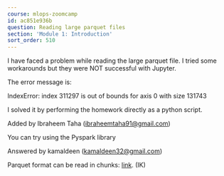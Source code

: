 ```yaml
---
course: mlops-zoomcamp
id: ac851e936b
question: Reading large parquet files
section: 'Module 1: Introduction'
sort_order: 510
---
```


I have faced a problem while reading the large parquet file. I tried some workarounds but they were NOT successful with Jupyter.

The error message is:

IndexError: index 311297 is out of bounds for axis 0 with size 131743

I solved it by performing the homework directly as a python script.

Added by Ibraheem Taha ([ibraheemtaha91@gmail.com](mailto:ibraheemtaha91@gmail.com))

You can try using the Pyspark library

Answered by kamaldeen ([kamaldeen32@gmail.com](mailto:kamaldeen32@gmail.com))

Parquet format can be read in chunks: [link](http://blog.clairvoyantsoft.com/efficient-processing-of-parquet-files-in-chunks-using-pyarrow-b315cc0c62f9). (IK)

